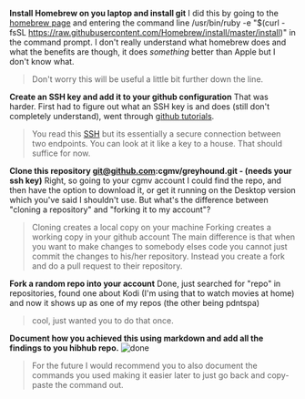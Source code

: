 **Install Homebrew on you laptop and install git**
I did this by going to the [homebrew page](http://brew.sh/) and entering the command line /usr/bin/ruby -e "$(curl -fsSL https://raw.githubusercontent.com/Homebrew/install/master/install)" in the command prompt. I don't really understand what homebrew does and what the benefits are though, it does _something_ better than Apple but I don't know what.
> Don't worry this will be useful a little bit further down the line.

**Create an SSH key and add it to your github configuration** 
That was harder. First had to figure out what an SSH key is and does (still don't completely understand), went through [github tutorials](https://help.github.com/articles/generating-a-new-ssh-key-and-adding-it-to-the-ssh-agent/).
> You read this [SSH](https://en.wikipedia.org/wiki/Secure_Shell) but its essentially a secure connection between two endpoints. You can look at it like a key to a house. That should suffice for now.

**Clone this repository git@github.com:cgmv/greyhound.git - (needs your ssh key)**
Right, so going to your cgmv account I could find the repo, and then have the option to download it, or get it running on the Desktop version which you've said I shouldn't use. But what's the difference between "cloning a repository" and "forking it to my account"?
> Cloning creates a local copy on your machine
> Forking creates a working copy in your github account
> The main difference is that when you want to make changes to somebody elses code you cannot just commit the changes to his/her repository. Instead you create a fork and do a pull request to their repository.

**Fork a random repo into your account**
Done, just searched for "repo" in repositories, found one about Kodi (I'm using that to watch movies at home) and now it shows up as one of my repos (the other being pdntspa)
> cool, just wanted you to do that once.

**Document how you achieved this using markdown and add all the findings to you hibhub repo.**
![done](http://www.kidsindustries.com/files/large/7e67fc67bcfd578da574731d43df9dd5.png)
> For the future I would recommend you to also document the commands you used making it easier later to just go back and copy-paste the command out.
